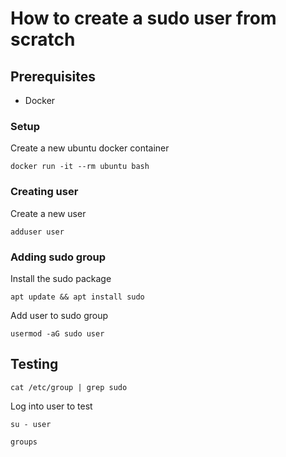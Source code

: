 # How to create a sudo user from scratch

## Prerequisites

- Docker

### Setup

Create a new ubuntu docker container

```shell
docker run -it --rm ubuntu bash
```

### Creating user

Create a new user

```shell
adduser user
```

### Adding sudo group

Install the sudo package

```shell
apt update && apt install sudo
```

Add user to sudo group

```shell
usermod -aG sudo user
```

## Testing

```shell
cat /etc/group | grep sudo
```

Log into user to test

```shell
su - user
```

```shell
groups
```

